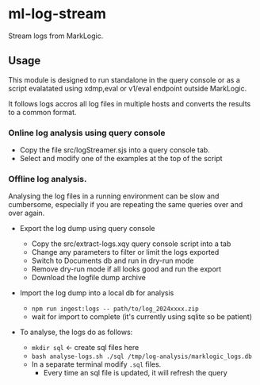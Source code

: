 # ml-log-stream

Stream logs from MarkLogic.

## Usage

This module is designed to run standalone in the query console or as a
script evalatated using xdmp,eval or v1/eval endpoint outside MarkLogic.

It follows logs accros all log files in multiple hosts and converts
the results to a common format.

### Online log analysis using query console

- Copy the file src/logStreamer.sjs into a query console tab.
- Select and modify one of the examples at the top of the script

### Offline log analysis.

Analysing the log files in a running environment can be slow
and cumbersome, especially if you are repeating the same queries
over and over again.

- Export the log dump using query console
  - Copy the src/extract-logs.xqy query console script into a tab
  - Change any parameters to filter or limit the logs exported
  - Switch to Documents db and run in dry-run mode
  - Remove dry-run mode if all looks good and run the export
  - Download the logfile dump archive

- Import the log dump into a local db for analysis
  - `npm run ingest:logs -- path/to/log_2024xxxx.zip`
  - wait for import to complete (it's currently using sqlite so be patient)
	
- To analyse, the logs do as follows:
  - `mkdir sql` <- create sql files here
  - `bash analyse-logs.sh ./sql /tmp/log-analysis/marklogic_logs.db`
  - In a separate terminal modify `.sql` files. 
    - Every time an sql file is updated, it will refresh the query
  
